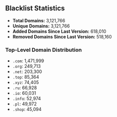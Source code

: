 ## Blacklist Statistics

- **Total Domains:** 3,121,766
- **Unique Domains:** 3,121,766
- **Added Domains Since Last Version:** 618,010
- **Removed Domains Since Last Version:** 518,160

### Top-Level Domain Distribution

-  `.com`: 1,471,999
-  `.org`: 249,713
-  `.net`: 203,300
-  `.top`: 85,364
-  `.xyz`: 74,405
-  `.ru`: 66,928
-  `.io`: 60,031
-  `.info`: 52,974
-  `.pl`: 49,972
-  `.shop`: 45,094
